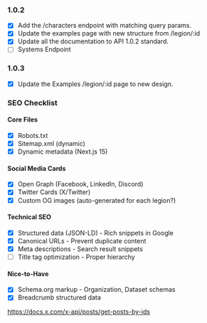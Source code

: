### 1.0.2

- [x] Add the /characters endpoint with matching query params.
- [x] Update the examples page with new structure from /legion/:id
- [x] Update all the documentation to API 1.0.2 standard.
- [ ] Systems Endpoint

### 1.0.3

- [x] Update the Examples /legion/:id page to new design.

### SEO Checklist

#### Core Files

- [x] Robots.txt
- [x] Sitemap.xml (dynamic)
- [x] Dynamic metadata (Next.js 15)

#### Social Media Cards

- [x] Open Graph (Facebook, LinkedIn, Discord)
- [x] Twitter Cards (X/Twitter)
- [x] Custom OG images (auto-generated for each legion?)

#### Technical SEO

- [x] Structured data (JSON-LD) - Rich snippets in Google
- [x] Canonical URLs - Prevent duplicate content
- [x] Meta descriptions - Search result snippets
- [ ] Title tag optimization - Proper hierarchy

#### Nice-to-Have

- [x] Schema.org markup - Organization, Dataset schemas
- [x] Breadcrumb structured data

https://docs.x.com/x-api/posts/get-posts-by-ids
